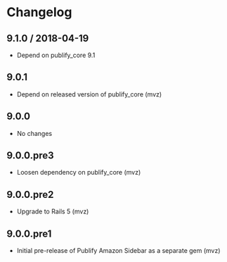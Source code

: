 # Changelog

## 9.1.0 / 2018-04-19

* Depend on publify_core 9.1

## 9.0.1

* Depend on released version of publify_core (mvz)

## 9.0.0

* No changes

## 9.0.0.pre3

* Loosen dependency on publify_core (mvz)

## 9.0.0.pre2

* Upgrade to Rails 5 (mvz)

## 9.0.0.pre1

* Initial pre-release of Publify Amazon Sidebar as a separate gem (mvz)
